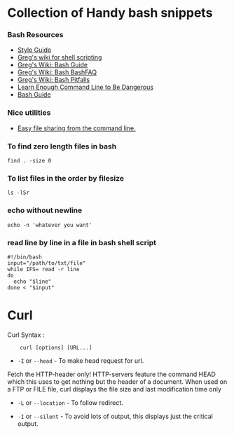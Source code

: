 # Collection of Handy bash snippets

### Bash Resources

* [Style Guide](https://google.github.io/styleguide/shellguide.html)
* [Greg's wiki for shell scripting](https://mywiki.wooledge.org/)
* [Greg's Wiki: Bash Guide](https://mywiki.wooledge.org/BashGuide)
* [Greg's Wiki: Bash BashFAQ](https://mywiki.wooledge.org/BashFAQ)
* [Greg's Wiki: Bash Pitfalls](https://mywiki.wooledge.org/BashPitfalls)
* [Learn Enough Command Line to Be Dangerous](https://www.learnenough.com/command-line-tutorial/basics)
* [Bash Guide](https://github.com/Idnan/bash-guide)

### Nice utilities
* [Easy file sharing from the command line.](https://transfer.sh/)

### To find zero length files in bash

`find . -size 0`

### To list files in the order by filesize

`ls -lSr`

### echo without newline

`echo -n 'whatever you want'`

### read line by line in a file in bash shell script

```
#!/bin/bash
input="/path/to/txt/file"
while IFS= read -r line
do
  echo "$line"
done < "$input"
```

# Curl

Curl Syntax :

```
    curl [options] [URL...]
```


* ` -I ` or `--head`  - To make head request for url.

Fetch the HTTP-header only! HTTP-servers feature the command HEAD which this uses to get nothing but the header of a document. When used on a FTP or FILE file, curl  displays the file size and last modification time only

*  ` -L ` or `--location` - To follow redirect. 

*  `-I` or `--silent` - To avoid lots of output, this displays just the critical output.




